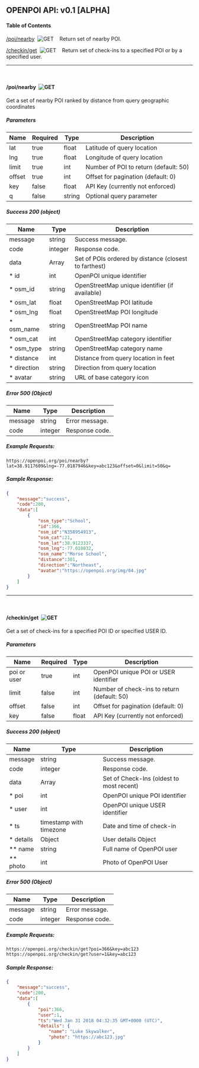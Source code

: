 ## OPENPOI API: v0.1 [ALPHA]
#### Table of Contents

[/poi/nearby](#/poi/nearby)&nbsp;&nbsp;![GET](https://github.com/spatialdev/static-api-docs/blob/master/images/get.png?raw=true)&nbsp;&nbsp;&nbsp;&nbsp;Return set of nearby POI.

[/checkin/get](#/checkin/get)&nbsp;&nbsp;![GET](https://github.com/spatialdev/static-api-docs/blob/master/images/get.png?raw=true)&nbsp;&nbsp;&nbsp;&nbsp;Return set of check-ins to a specified POI or by a specified user.


***
<br/>

#### <a id="/poi/nearby">/poi/nearby</a>&nbsp;&nbsp;![GET](https://github.com/spatialdev/static-api-docs/blob/master/images/get.png?raw=true)

Get a set of nearby POI ranked by distance from query geographic coordinates

##### Parameters
|Name|Required|Type|Description|
|---|---|---|---|
|lat|true|float|Latitude of query location|
|lng|true|float|Longitude of query location|
|limit|true|int|Number of POI to return (default: 50)|
|offset|true|int|Offset for pagination (default: 0)|
|key|false|float|API Key (currently not enforced)|
|q|false|string|Optional query parameter|

##### Success 200 (object)
|Name|Type|Description|
|---|---|---|
|message|string|Success message.|
|code|integer|Response code.|
|data|Array|Set of POIs ordered by distance (closest to farthest)|
| * id|int|OpenPOI unique identifier|
| * osm_id|string|OpenStreetMap unique identifier (if available)|
| * osm_lat|float|OpenStreetMap POI latitude|
| * osm_lng|float|OpenStreetMap POI longitude|
| * osm_name|string|OpenStreetMap POI name|
| * osm_cat|int|OpenStreetMap category identifier|
| * osm_type|string|OpenStreetMap category name|
| * distance|int|Distance from query location in feet|
| * direction|string|Direction from query location|
| * avatar|string|URL of base category icon|

##### Error 500 (Object)
|Name|Type|Description|
|---|---|---|
|message|string|Error message.|
|code|integer|Response code.|



##### Example Requests:
```
https://openpoi.org/poi/nearby?lat=38.9117609&lng=-77.0187946&key=abc123&offset=0&limit=50&q=
```

##### Sample Response:
```json
{
	"message":"success",
	"code":200,
	"data":[
		{
			"osm_type":"School",
			"id":366,
			"osm_id":"N358954913",
			"osm_cat":21,
			"osm_lat":38.9123337,
			"osm_lng":-77.018032,
			"osm_name":"Morse School",
			"distance":301,
			"direction":"Northeast",
			"avatar":"https://openpoi.org/img/04.jpg"
		}
	]
}
```

***
<br/>

#### <a id="/checkin/get">/checkin/get</a>&nbsp;&nbsp;![GET](https://github.com/spatialdev/static-api-docs/blob/master/images/get.png?raw=true)

Get a set of check-ins for a specified POI ID or specified USER ID.

##### Parameters
|Name|Required|Type|Description|
|---|---|---|---|
|poi or user|true|int|OpenPOI unique POI or USER identifier|
|limit|false|int|Number of check-ins to return (default: 50)|
|offset|false|int|Offset for pagination (default: 0)|
|key|false|float|API Key (currently not enforced)|

##### Success 200 (object)
|Name|Type|Description|
|---|---|---|
|message|string|Success message.|
|code|integer|Response code.|
|data|Array|Set of Check-Ins (oldest to most recent)|
| * poi|int|OpenPOI unique POI identifier|
| * user|int|OpenPOI unique USER identifier|
| * ts|timestamp with timezone|Date and time of check-in|
| * details|Object|User details Object|
| ** name|string|Full name of OpenPOI user|
| ** photo|int|Photo of OpenPOI User|


##### Error 500 (Object)
|Name|Type|Description|
|---|---|---|
|message|string|Error message.|
|code|integer|Response code.|



##### Example Requests:
```
https://openpoi.org/checkin/get?poi=366&key=abc123
https://openpoi.org/checkin/get?user=1&key=abc123
```

##### Sample Response:
```json
{
	"message":"success",
	"code":200,
	"data":[
		{
			"poi":366,
			"user":1,
			"ts":"Wed Jan 31 2018 04:32:35 GMT+0000 (UTC)",
			"details": {
				"name": "Luke Skywalker",
				"photo": "https://abc123.jpg"
			}
		}
	]
}
```